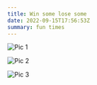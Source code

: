 ```yaml
---
title: Win some lose some
date: 2022-09-15T17:56:53Z
summary: fun times
---
```


![Pic 1](https://applegate-paul.mo.cloudinary.net/https://storage.googleapis.com/cloudinarymedia/images/Me-Mom.jpg)

![Pic 2](https://applegate-paul.mo.cloudinary.net/https://storage.googleapis.com/cloudinarymedia/images/Pyramid-title.jpg)


![Pic 3](https://applegate-paul.mo.cloudinary.net/https://storage.googleapis.com/cloudinarymedia/images/contract.jpg)
